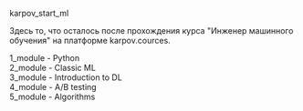 karpov_start_ml 

Здесь то, что осталось после прохождения курса "Инженер машинного обучения" на платформе karpov.cources. 

1_module - Python \
2_module - Classic ML \
3_module - Introduction to DL \
4_module - A/B testing \
5_module - Algorithms
